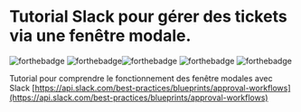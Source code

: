 # Tutorial Slack pour gérer des tickets via une fenêtre modale.

![forthebadge](https://img.shields.io/badge/slack-pink)  ![forthebadge](https://img.shields.io/badge/glitch-8c90ff)![forthebadge](https://img.shields.io/badge/tutorial-f3f3f3)  ![forthebadge](https://img.shields.io/badge/work--efficiency-fff200)  ![forthebadge](https://img.shields.io/badge/team--player-b7ffb2)  

Tutorial pour comprendre le fonctionnement des fenêtre modales avec Slack
[https://api.slack.com/best-practices/blueprints/approval-workflows](https://api.slack.com/best-practices/blueprints/approval-workflows)



